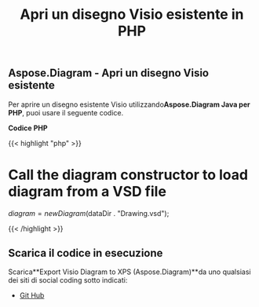 ﻿---
title: Apri un disegno Visio esistente in PHP
type: docs
weight: 90
url: /it/java/open-an-existing-visio-drawing-in-php/
---
## **Aspose.Diagram - Apri un disegno Visio esistente**
 Per aprire un disegno esistente Visio utilizzando**Aspose.Diagram Java per PHP**, puoi usare il seguente codice.

**Codice PHP**

{{< highlight "php" >}}

 # Call the diagram constructor to load diagram from a VSD file

$diagram = new Diagram($dataDir . "Drawing.vsd");

{{< /highlight >}}
## **Scarica il codice in esecuzione**
 Scarica**Export Visio Diagram to XPS (Aspose.Diagram)**da uno qualsiasi dei siti di social coding sotto indicati:

- [Git Hub](https://github.com/asposediagram/Aspose.Diagram-for-Java/blob/master/Plugins/Aspose_Diagram_Java_for_PHP/src/aspose/diagram/LoadingSavingandConverting/OpenanExistingVisioDrawing.php)
